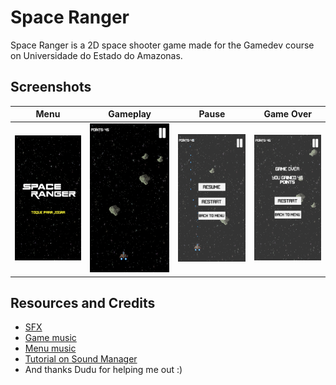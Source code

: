 # Space Ranger

Space Ranger is a 2D space shooter game made for the Gamedev course on Universidade do Estado do Amazonas.

## Screenshots

| Menu                   | Gameplay                   | Pause                   | Game Over                   |
| ---------------------- | -------------------------- | ----------------------- | --------------------------- |
| ![](images/menu.png) | ![](images/gameplay.png) | ![](images/pause.png) | ![](images/game_over.png) |

## Resources and Credits

- [SFX](https://opengameart.org/content/8-bit-platformer-sfx)
- [Game music](https://opengameart.org/content/fast-level-loop-8-bit-chiptune)
- [Menu music](https://opengameart.org/content/prepare-for-war)
- [Tutorial on Sound Manager](https://www.youtube.com/watch?v=QL29aTa7J5Q)
- And thanks Dudu for helping me out :)
